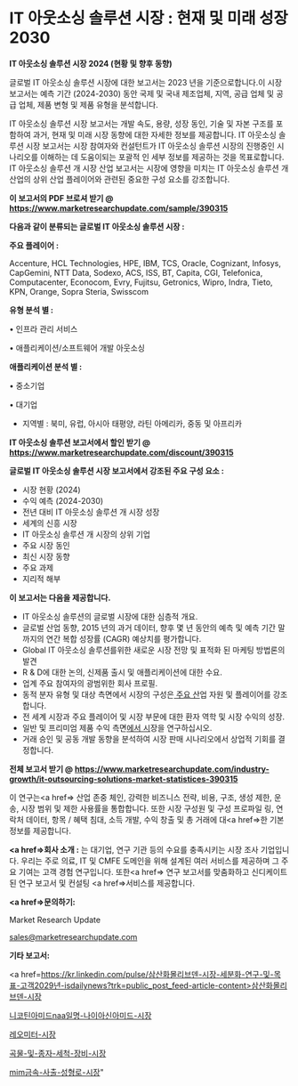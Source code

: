 # IT 아웃소싱 솔루션 시장 : 현재 및 미래 성장 2030

<strong>IT 아웃소싱 솔루션 시장 2024 (현황 및 향후 동향)</strong>

글로벌 IT 아웃소싱 솔루션 시장에 대한 보고서는 2023 년을 기준으로합니다.이 시장 보고서는 예측 기간 (2024-2030) 동안 국제 및 국내 제조업체, 지역, 공급 업체 및 공급 업체, 제품 변형 및 제품 유형을 분석합니다.

IT 아웃소싱 솔루션 시장 보고서는 개발 속도, 용량, 성장 동인, 기술 및 자본 구조를 포함하여 과거, 현재 및 미래 시장 동향에 대한 자세한 정보를 제공합니다. IT 아웃소싱 솔루션 시장 보고서는 시장 참여자와 컨설턴트가 IT 아웃소싱 솔루션 시장의 진행중인 시나리오를 이해하는 데 도움이되는 포괄적 인 세부 정보를 제공하는 것을 목표로합니다. IT 아웃소싱 솔루션 개 시장 산업 보고서는 시장에 영향을 미치는 IT 아웃소싱 솔루션 개 산업의 상위 산업 플레이어와 관련된 중요한 구성 요소를 강조합니다.



<strong>이 보고서의 PDF 브로셔 받기 @ <a href=https://www.marketresearchupdate.com/sample/390315>https://www.marketresearchupdate.com/sample/390315</a></strong>



<strong>다음과 같이 분류되는 글로벌 IT 아웃소싱 솔루션 시장 :</strong>



<strong>주요 플레이어 :</strong>

Accenture, HCL Technologies, HPE, IBM, TCS, Oracle, Cognizant, Infosys, CapGemini, NTT Data, Sodexo, ACS, ISS, BT, Capita, CGI, Telefonica, Computacenter, Econocom, Evry, Fujitsu, Getronics, Wipro, Indra, Tieto, KPN, Orange, Sopra Steria, Swisscom



<strong>유형 분석 별 :</strong>

• 인프라 관리 서비스

• 애플리케이션/소프트웨어 개발 아웃소싱



<strong>애플리케이션 분석 별 :</strong>

• 중소기업

• 대기업

<ul>
  <li>지역별 : 북미, 유럽, 아시아 태평양, 라틴 아메리카, 중동 및 아프리카</li>
</ul>


<strong>IT 아웃소싱 솔루션 보고서에서 할인 받기 @ <a href=https://www.marketresearchupdate.com/discount/390315>https://www.marketresearchupdate.com/discount/390315</a></strong>



<strong>글로벌 IT 아웃소싱 솔루션 시장 보고서에서 강조된 주요 구성 요소 :</strong>
<ul>
  <li>시장 현황 (2024)</li>
  <li>수익 예측 (2024-2030)</li>
  <li>전년 대비 IT 아웃소싱 솔루션 개 시장 성장</li>
  <li>세계의 신흥 시장</li>
  <li>IT 아웃소싱 솔루션 개 시장의 상위 기업</li>
  <li>주요 시장 동인</li>
  <li>최신 시장 동향</li>
  <li>주요 과제</li>
  <li>지리적 해부</li>
</ul>


<strong>이 보고서는 다음을 제공합니다.</strong>
<ul>
  <li>IT 아웃소싱 솔루션의 글로벌 시장에 대한 심층적 개요.</li>
  <li>글로벌 산업 동향, 2015 년의 과거 데이터, 향후 몇 년 동안의 예측 및 예측 기간 말까지의 연간 복합 성장률 (CAGR) 예상치를 평가합니다.</li>
  <li>Global IT 아웃소싱 솔루션를위한 새로운 시장 전망 및 표적화 된 마케팅 방법론의 발견</li>
  <li>R &amp; D에 대한 논의, 신제품 출시 및 애플리케이션에 대한 수요.</li>
  <li>업계 주요 참여자의 광범위한 회사 프로필.</li>
  <li>동적 분자 유형 및 대상 측면에서 시장의 구성은<a href=> 주요 산</a>업 자원 및 플레이어를 강조합니다.</li>
  <li>전 세계 시장과 주요 플레이어 및 시장 부문에 대한 환자 역학 및 시장 수익의 성장.</li>
  <li>일반 및 프리미엄 제품 수익 측면<a href=>에서 시</a>장을 연구하십시오.</li>
  <li>거래 승인 및 공동 개발 동향을 분석하여 시장 판매 시나리오에서 상업적 기회를 결정합니다.</li>
</ul>



<strong>전체 보고서 받기 @ <a href=https://www.marketresearchupdate.com/industry-growth/it-outsourcing-solutions-market-statistices-390315>https://www.marketresearchupdate.com/industry-growth/it-outsourcing-solutions-market-statistices-390315</a></strong>

이 연구는<a href=> 산업 존중</a> 체인, 강력한 비즈니스 전략, 비용, 구조, 생성 제한, 운송, 시장 범위 및 제한 사용률을 통합합니다. 또한 시장 구성원 및 구성 프로파일 링, 연락처 데이터, 항목 / 혜택 침대, 소득 개발, 수익 창출 및 총 거래에 대<a href=>한 기본 </a>정보를 제공합니다.



<strong><a href=>회사 소</a>개 :</strong>
는 대기업, 연구 기관 등의 수요를 충족시키는 시장 조사 기업입니다. 우리는 주로 의료, IT 및 CMFE 도메인을 위해 설계된 여러 서비스를 제공하며 그 주요 기여는 고객 경험 연구입니다. 또한<a href=> 연구 보</a>고서를 맞춤화하고 신디케이트 된 연구 보고서 및 컨설팅 <a href=>서비스</a>를 제공합니다.



<strong><a href=>문의하기:</a></strong>

Market Research Update

sales@marketresearchupdate.com



<strong>기타 보고서:</strong>

<a href=https://kr.linkedin.com/pulse/삼산화몰리브덴-시장-세분화-연구-및-목표-고객2029년-isdailynews?trk=public_post_feed-article-content>삼산화몰리브덴-시장</a>

<a href=https://www.linkedin.com/pulse/니코틴아미드naa일명-나이아신아미드-시장-동향-및-성장-전망/>니코틴아미드naa일명-나이아신아미드-시장</a>

<a href=https://www.linkedin.com/pulse/레오미터-시장-동향-및-성장-전망-analytics-avenue-adventures-24-ana-glfdf/>레오미터-시장</a>

<a href=https://www.linkedin.com/pulse/곡물-및-종자-세척-장비-시장-진입-전략-위험-평가2029년-market-matrix-musings-analysis-oazzf/>곡물-및-종자-세척-장비-시장</a>

<a href=https://www.linkedin.com/pulse/mim금속-사출-성형로-시장-규모-및-성장-2023-survey-spotlight-pro-24-analysis-lfwrc/>mim금속-사출-성형로-시장</a>"
